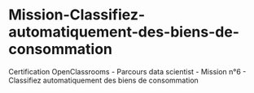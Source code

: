 # Mission-Classifiez-automatiquement-des-biens-de-consommation
Certification OpenClassrooms - Parcours data scientist - Mission n°6 - Classifiez automatiquement des biens de consommation
